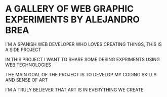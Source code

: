 # A GALLERY OF WEB GRAPHIC EXPERIMENTS BY ALEJANDRO BREA

I´M A SPANISH WEB DEVELOPER WHO LOVES CREATING THINGS, THIS IS A SIDE PROJECT

IN THIS PROJECT I WANT TO SHARE SOME DESING EXPRIMENTS USING WEB TECHNOLOGIES

THE MAIN GOAL OF THE PROJECT IS TO DEVELOP MY CODING SKILLS AND SENSE OF ART

I´M A TRULY BELIEVER THAT ART IS IN EVERYTHING WE CREATE
